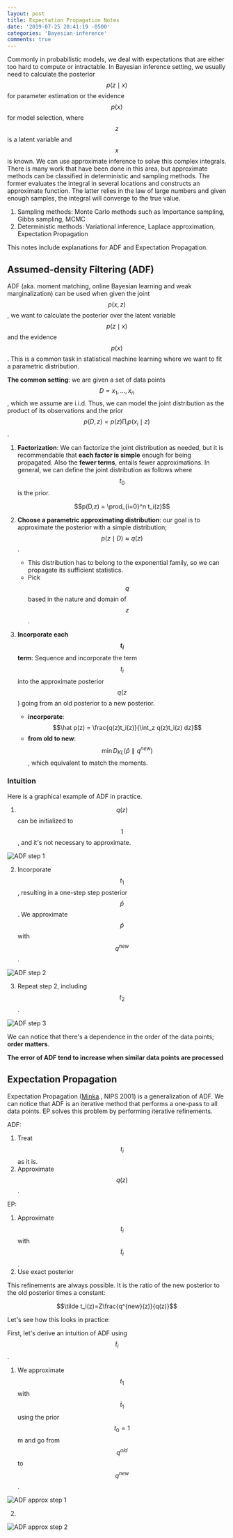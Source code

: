 ```yaml
---
layout: post
title: Expectation Propagation Notes
date: '2019-07-25 20:41:19 -0500'
categories: 'Bayesian-inference'
comments: true
---
```


Commonly in probabilistic models, we deal with expectations that are either too hard to compute or intractable. In Bayesian inference setting, we usually need to calculate the posterior $$p(z\mid x)$$ for parameter estimation or the evidence $$p(x)$$ for model selection, where $$z$$ is a latent variable and $$x$$ is known. We can use approximate inference to solve this complex integrals. There is many work that have been done in this area, but approximate methods can be classified in deterministic and sampling methods. The former evaluates the integral in several locations and constructs an approximate function. The latter relies in the law of large numbers and given enough samples, the integral will converge to the true value.

1. Sampling methods: Monte Carlo methods such as Importance sampling, Gibbs sampling, MCMC
2. Deterministic methods: Variational inference, Laplace approximation, Expectation Propagation

This notes include explanations for ADF and Expectation Propagation.

## Assumed-density Filtering (ADF)

ADF (aka. moment matching, online Bayesian learning and weak marginalization) can be used when given the joint $$p(x, z)$$, we want to calculate the posterior over the latent variable $$p(z \mid x)$$ and the evidence $$p(x)$$. This is a common task in statistical machine learning where we want to fit a parametric distribution.

**The common setting**: we are given a set of data points $$D=x_1,\dots,x_n$$, which we assume are i.i.d. Thus, we can model the joint distribution as the product of its observations and the prior $$p(D,z) = p(z)\prod_i p(x_i\mid z)$$.

1. **Factorization**: We can factorize the joint distribution as needed, but it is recommendable that **each factor is simple** enough for being propagated. Also the **fewer terms**, entails fewer approximations. In general, we can define the joint distribution as follows where $$t_0$$ is the prior.

    $$p(D,z) = \prod_{i=0}^n t_i(z)$$

2. **Choose a parametric approximating distribution**: our goal is to approximate the posterior with a simple distribution; $$p(z\mid D) \approx q(z)$$.

    - This distribution has to belong to the exponential family, so we can propagate its sufficient statistics.
    - Pick $$q$$ based in the nature and domain of $$z$$.

3. **Incorporate each $$t_i$$ term**: Sequence and incorporate the term $$t_i$$ into the approximate posterior $$q(z$$) going from an old posterior to a new posterior.

    - __incorporate__: $$\hat p(z) = \frac{q(z)t_i(z)}{\int_z q(z)t_i(z) dz}$$
    - __from old to new__: $$\min D_{KL}(\hat p \parallel q^{new})$$, which equivalent to match the moments.

### Intuition
  Here is a graphical example of ADF in practice.
  1. $$q(z)$$ can be initialized to $$1$$, and it's not necessary to approximate.

  ![ADF step 1](/assets/img/adf/adf_step1.png)

  2. Incorporate $$t_1$$, resulting in a one-step step posterior $$\hat p$$. We approximate $$\hat p$$ with $$q^{new}$$.

  ![ADF step 2](/assets/img/adf/adf_step2.png)

  3. Repeat step 2, including $$t_2$$.

  ![ADF step 3](/assets/img/adf/adf_step3.png)

  We can notice that there's a dependence in the order of the data points; **order matters**.

  **The error of ADF tend to increase when similar data points are processed**

## Expectation Propagation
Expectation Propagation ([Minka][1]., NIPS 2001) is a generalization of ADF. We can notice that ADF is an iterative method that performs a one-pass to all data points. EP solves this problem by performing iterative refinements.

ADF:

1. Treat $$t_i$$ as it is.
2. Approximate $$q(z)$$.

EP:

1. Approximate $$t_i$$ with $$\tilde t_i$$.
2. Use exact posterior

This refinements are always possible. It is the ratio of the new posterior to the old posterior times a constant:

  $$\tilde t_i(z)=Z\frac{q^{new}(z)}{q(z)}$$

Let's see how this looks in practice:

First, let's derive an intuition of ADF using $$\tilde t_i$$.

1. We approximate $$t_1$$ with $$\tilde t_1$$ using the prior $$t_0=1$$m and go from $$q^{old}$$ to $$q^{new}$$.

![ADF approx step 1](/assets/img/adf/adf_approx_step1.png)

2.

![ADF approx step 2](/assets/img/adf/adf_approx_step2.png)


[1]: https://arxiv.org/pdf/1301.2294.pdf
